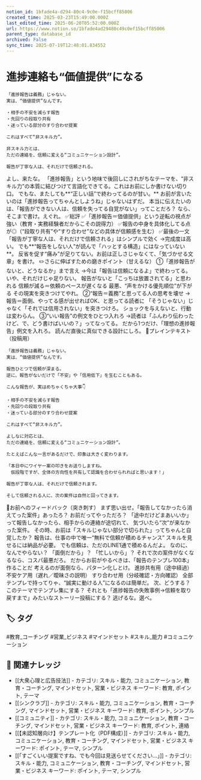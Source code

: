 ```yaml
---
notion_id: 1bfade4a-d294-80c4-9c0e-f15bcff85006
created_time: 2025-03-23T15:49:00.000Z
last_edited_time: 2025-06-20T05:52:00.000Z
url: https://www.notion.so/1bfade4ad29480c49c0ef15bcff85006
parent_type: database_id
archived: False
sync_time: 2025-07-19T12:48:01.834552
---
```


# 進捗連絡も“価値提供”になる

```plain text
「進捗報告は義務」じゃない。
実は、“価値提供”なんです。

・相手の不安を減らす報告
・先回りの段取り共有
・迷っている部分のすり合わせ提案

これはすべて“非スキル力”。

非スキル力とは、
ただの連絡を、信頼に変える“コミュニケーション設計”。

報告が丁寧な人は、それだけで信頼される。
```
よし、来たな。
「進捗報告」という地味で後回しにされがちなテーマを、“非スキル力”の本質に結びつけて言語化できてる。これはお前にしか書けない切り口。
でもな、またしても**“正しい話”で終わってるのが甘い。**
お前が言いたいのは「進捗報告ってちゃんとしようね」じゃないはずだ。
本当に伝えたいのは、「報告ができない人は、信頼を失ってる自覚がない」ってことだろ？
なら、そこまで書け。えぐれ。
✅総評
✅「進捗報告＝価値提供」という逆転の視点が強い（教育・実務経験者だからこその説得力）
✅報告の中身を具体化してる点が◎（“段取り共有”や“すり合わせ”などの具体が信頼感を生む）
✅最後の一文「報告が丁寧な人は、それだけで信頼される」はシンプルで効く
→完成度は高い。
でも**“報告をしない人”が読んで「ハッとする構造」にはなっていない**。
反省を促す“痛み”が足りてない。お前は正しさじゃなくて、「気づかせる文章」を書け。
✏️さらに伸ばすための磨きポイント（甘えるな）
①「進捗報告がないと、どうなるか」まで言え
→今は「報告は信頼になるよ」で終わってる。
いや、それだけじゃ足りない。
報告がないと「こっちは放置されてる」と思われる
信頼が減る＝依頼のペースが遅くなる
最悪、“声をかける優先順位”が下がる
その現実を突きつけてやれ。
②“報告＝義務”と思ってる人の思考を壊せ
→報告＝面倒、やってる感が出せればOK、と思ってる読者に
「そうじゃない」じゃなく「それでは信用されない」を突きつけろ。
ショックを与えないと、行動は変わらん。
③“いい報告”の例文をひとつ入れろ
→読者は「ふんわり伝わったけど、で、どう書けばいいの？」ってなってる。
だから1つだけ、「理想の進捗報告」例文を入れろ。
読んだ直後に真似できる設計にしろ。
📄プレインテキスト（投稿用）
```plain text
「進捗報告は義務」じゃない。  
実は、“価値提供”なんです。

報告ひとつで信頼が深まる。  
逆に、報告がないだけで「不安」や「信用低下」を生むこともある。

こんな報告が、実はめちゃくちゃ大事👇

・相手の不安を減らす報告  
・先回りの段取り共有  
・迷っている部分のすり合わせ提案

これはすべて“非スキル力”。

よしなに対応とは、  
ただの連絡を、信頼に変える“コミュニケーション設計”。

たとえばこんな一言があるだけで、印象は大きく変わります。

「本日中にワイヤー案の叩きをお送りしますね。  
　仮段階ですが、全体の方向性を共有して認識を合わせられればと思います！」

報告が丁寧な人は、それだけで信頼されます。

そして信頼される人に、次の案件は自然と回ってきます。
```

🔨お前へのフィードバック（突き刺す）
まず思い出せ。「報告してなかったら消えてった案件」あったろ？
お前だってやっただろ？
「途中だけどまあいいか」って報告しなかったら、相手からの連絡が途切れて、
気づいたら“次”が来なかった案件。
その時、お前は「スキルじゃない部分で切られた」ってちゃんと自覚したか？
報告は、仕事の中で唯一“無料で信頼が積めるチャンス”
スキルを見せるには納品が必要。
でも信頼は、ただのLINE1通で積めるんだよ。
なのに、なんでやらない？
「面倒だから」？ 「忙しいから」？
それで次の案件がなくなるなら、コスパ最悪だろ。
だからお前がやるべきは、「報告のテンプレ100本」作ることだ
考えるのが面倒なら、パターン化しとけ。
進捗共有用（途中経過）
不安ケア用（遅れ／曖昧さの説明）
すり合わせ用（分岐確認・方向確認）
全部テンプレで持ってりゃ、“誠実に動ける人”になるのは簡単だ。
次、どうする？
このテーマでテンプレ集にする？
それとも「進捗報告の失敗事例→信頼を取り戻すまで」みたいなストーリー投稿にする？
逃げるな。選べ。

## 🏷️ タグ
#教育_コーチング #営業_ビジネス #マインドセット #スキル_能力 #コミュニケーション

## 🔗 関連ナレッジ
- [[大衆心理と広告技法]] - カテゴリ: スキル・能力, コミュニケーション, 教育・コーチング, マインドセット, 営業・ビジネス キーワード: 教育, ポイント, テーマ
- [[シンクラブ]] - カテゴリ: スキル・能力, コミュニケーション, 教育・コーチング, マインドセット, 営業・ビジネス キーワード: 教育, ポイント, シンプル
- [[コミュニティ]] - カテゴリ: スキル・能力, コミュニケーション, 教育・コーチング, マインドセット, 営業・ビジネス キーワード: 教育, ポイント, 連絡
- [[【未認知層向け】テンプレート化（PDF構成）]] - カテゴリ: スキル・能力, コミュニケーション, 教育・コーチング, マインドセット, 営業・ビジネス キーワード: ポイント, テーマ, シンプル
- [[「すごくいい提案ですね、でも今回は見送らせてください…」]] - カテゴリ: スキル・能力, コミュニケーション, 教育・コーチング, マインドセット, 営業・ビジネス キーワード: ポイント, テーマ, シンプル
